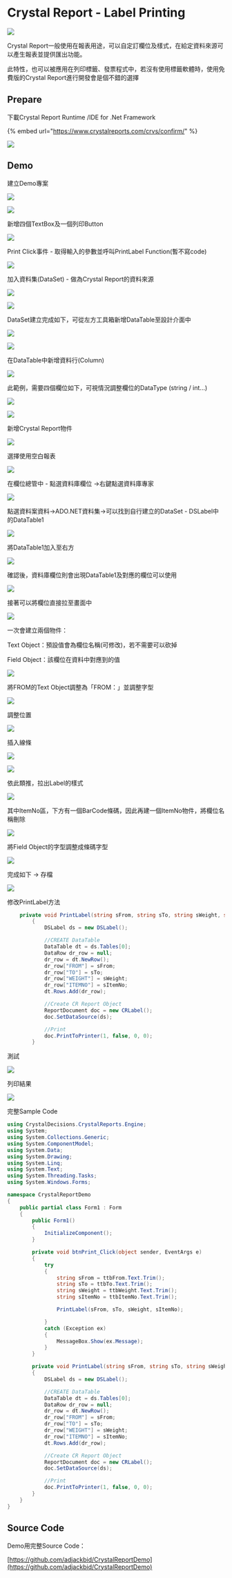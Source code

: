 # Crystal Report - Label Printing

![](../.gitbook/assets/image%20%28166%29.png)

Crystal Report一般使用在報表用途，可以自定訂欄位及樣式，在給定資料來源可以產生報表並提供匯出功能。

此特性，也可以被應用在列印標籤、發票程式中，若沒有使用標籤軟體時，使用免費版的Crystal Report進行開發會是個不錯的選擇

## Prepare

下載Crystal Report Runtime /IDE for .Net Framework

{% embed url="https://www.crystalreports.com/crvs/confirm/" %}

![](../.gitbook/assets/image%20%28324%29.png)

## Demo

建立Demo專案

![](../.gitbook/assets/image%20%28292%29.png)

![](../.gitbook/assets/image%20%2892%29.png)

新增四個TextBox及一個列印Button

![](../.gitbook/assets/image%20%28251%29.png)

Print Click事件 - 取得輸入的參數並呼叫PrintLabel Function\(暫不寫code\)

![](../.gitbook/assets/image%20%28352%29.png)

加入資料集\(DataSet\) - 做為Crystal Report的資料來源

![](../.gitbook/assets/image%20%28297%29.png)

![](../.gitbook/assets/image%20%2897%29.png)

DataSet建立完成如下，可從左方工具箱新增DataTable至設計介面中

![](../.gitbook/assets/image%20%2896%29.png)

![](../.gitbook/assets/image%20%28316%29.png)

在DataTable中新增資料行\(Column\)

![](../.gitbook/assets/image%20%28344%29.png)

此範例，需要四個欄位如下，可視情況調整欄位的DataType \(string / int...\)

![](../.gitbook/assets/image%20%28242%29.png)

![](../.gitbook/assets/image%20%28269%29.png)

新增Crystal Report物件

![](../.gitbook/assets/image%20%2812%29.png)

選擇使用空白報表

![](../.gitbook/assets/image%20%28282%29.png)

在欄位總管中 - 點選資料庫欄位 →右鍵點選資料庫專家

![](../.gitbook/assets/image%20%28241%29.png)

點選資料案資料→ADO.NET資料集→可以找到自行建立的DataSet - DSLabel中的DataTable1

![](../.gitbook/assets/image%20%28198%29.png)

將DataTable1加入至右方

![](../.gitbook/assets/image%20%28113%29.png)

確認後，資料庫欄位則會出現DataTable1及對應的欄位可以使用

![](../.gitbook/assets/image%20%28169%29.png)

接著可以將欄位直接拉至畫面中

![](../.gitbook/assets/image%20%28125%29.png)

一次會建立兩個物件：

Text Object：預設值會為欄位名稱\(可修改\)，若不需要可以砍掉

Field Object：該欄位在資料中對應到的值

![](../.gitbook/assets/image%20%28321%29.png)

將FROM的Text Object調整為「FROM：」並調整字型

![](../.gitbook/assets/image%20%28454%29.png)

調整位置

![](../.gitbook/assets/image%20%28428%29.png)

插入線條

![](../.gitbook/assets/image%20%2835%29.png)

![](../.gitbook/assets/image%20%28400%29.png)

依此類推，拉出Label的樣式

![](../.gitbook/assets/image%20%28381%29.png)

其中ItemNo區，下方有一個BarCode條碼，因此再建一個ItemNo物件，將欄位名稱刪除

![](../.gitbook/assets/image%20%28414%29.png)

將Field Object的字型調整成條碼字型

![](../.gitbook/assets/image%20%28199%29.png)

完成如下 → 存檔

![](../.gitbook/assets/image%20%2886%29.png)

修改PrintLabel方法

```csharp
    private void PrintLabel(string sFrom, string sTo, string sWeight, string sItemNo)
        {
            DSLabel ds = new DSLabel();

            //CREATE DataTable
            DataTable dt = ds.Tables[0];
            DataRow dr_row = null;
            dr_row = dt.NewRow();
            dr_row["FROM"] = sFrom;
            dr_row["TO"] = sTo;
            dr_row["WEIGHT"] = sWeight;
            dr_row["ITEMNO"] = sItemNo;
            dt.Rows.Add(dr_row);

            //Create CR Report Object
            ReportDocument doc = new CRLabel();
            doc.SetDataSource(ds);

            //Print
            doc.PrintToPrinter(1, false, 0, 0);
        }
```

測試

![](../.gitbook/assets/image%20%28178%29.png)

列印結果

![](../.gitbook/assets/image%20%28453%29.png)

完整Sample Code

```csharp
using CrystalDecisions.CrystalReports.Engine;
using System;
using System.Collections.Generic;
using System.ComponentModel;
using System.Data;
using System.Drawing;
using System.Linq;
using System.Text;
using System.Threading.Tasks;
using System.Windows.Forms;

namespace CrystalReportDemo
{
    public partial class Form1 : Form
    {
        public Form1()
        {
            InitializeComponent();
        }

        private void btnPrint_Click(object sender, EventArgs e)
        {
            try
            {
                string sFrom = ttbFrom.Text.Trim();
                string sTo = ttbTo.Text.Trim();
                string sWeight = ttbWeight.Text.Trim();
                string sItemNo = ttbItemNo.Text.Trim();

                PrintLabel(sFrom, sTo, sWeight, sItemNo);

            }
            catch (Exception ex)
            {
                MessageBox.Show(ex.Message);
            }
        }

        private void PrintLabel(string sFrom, string sTo, string sWeight, string sItemNo)
        {
            DSLabel ds = new DSLabel();

            //CREATE DataTable
            DataTable dt = ds.Tables[0];
            DataRow dr_row = null;
            dr_row = dt.NewRow();
            dr_row["FROM"] = sFrom;
            dr_row["TO"] = sTo;
            dr_row["WEIGHT"] = sWeight;
            dr_row["ITEMNO"] = sItemNo;
            dt.Rows.Add(dr_row);

            //Create CR Report Object
            ReportDocument doc = new CRLabel();
            doc.SetDataSource(ds);

            //Print
            doc.PrintToPrinter(1, false, 0, 0);
        }
    }
}

```

## Source Code

Demo用完整Source Code：

[https://github.com/adjackbid/CrystalReportDemo](https://github.com/adjackbid/CrystalReportDemo)


